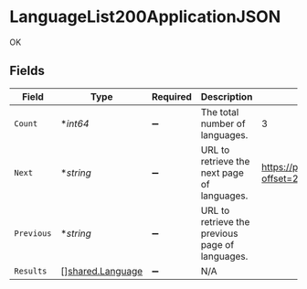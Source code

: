 # LanguageList200ApplicationJSON

OK


## Fields

| Field                                                  | Type                                                   | Required                                               | Description                                            | Example                                                |
| ------------------------------------------------------ | ------------------------------------------------------ | ------------------------------------------------------ | ------------------------------------------------------ | ------------------------------------------------------ |
| `Count`                                                | **int64*                                               | :heavy_minus_sign:                                     | The total number of languages.                         | 3                                                      |
| `Next`                                                 | **string*                                              | :heavy_minus_sign:                                     | URL to retrieve the next page of languages.            | https://pokeapi.co/api/v2/language/?offset=20&limit=20 |
| `Previous`                                             | **string*                                              | :heavy_minus_sign:                                     | URL to retrieve the previous page of languages.        |                                                        |
| `Results`                                              | [][shared.Language](../../models/shared/language.md)   | :heavy_minus_sign:                                     | N/A                                                    |                                                        |